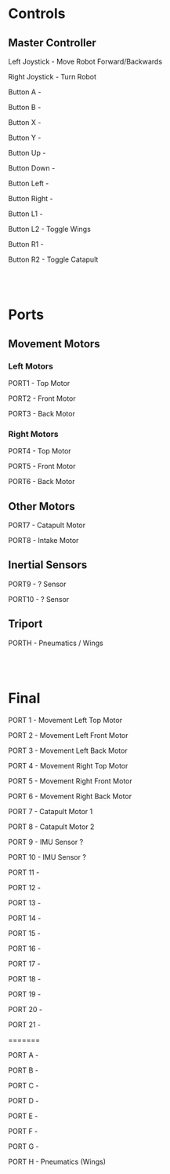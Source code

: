 # Controls
## Master Controller
Left Joystick - Move Robot Forward/Backwards

Right Joystick - Turn Robot

Button A - 

Button B - 

Button X -

Button Y - 

Button Up - 

Button Down - 

Button Left - 

Button Right - 

Button L1 - 

Button L2 - Toggle Wings

Button R1 - 

Button R2 - Toggle Catapult

<br><br>

# Ports
## Movement Motors
### Left Motors
PORT1 - Top Motor

PORT2 - Front Motor

PORT3 - Back Motor

### Right Motors
PORT4 - Top Motor

PORT5 - Front Motor

PORT6 - Back Motor

## Other Motors
PORT7 - Catapult Motor

PORT8 - Intake Motor

## Inertial Sensors
PORT9 - ? Sensor

PORT10 - ? Sensor

## Triport 
PORTH - Pneumatics / Wings

<br><br>

# Final
PORT 1 - Movement Left Top Motor

PORT 2 - Movement Left Front Motor

PORT 3 - Movement Left Back Motor

PORT 4 - Movement Right Top Motor

PORT 5 - Movement Right Front Motor

PORT 6 - Movement Right Back Motor

PORT 7 - Catapult Motor 1

PORT 8 - Catapult Motor 2

PORT 9 - IMU Sensor ?

PORT 10 - IMU Sensor ?

PORT 11 - 

PORT 12 - 

PORT 13 - 

PORT 14 - 

PORT 15 - 

PORT 16 - 

PORT 17 - 

PORT 18 - 

PORT 19 - 

PORT 20 - 

PORT 21 -

=======

PORT A - 

PORT B - 

PORT C - 

PORT D - 

PORT E - 

PORT F - 

PORT G - 

PORT H - Pneumatics (Wings)